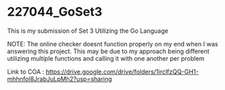 # 227044_GoSet3

This is my submission of Set 3 Utilizing the Go Language

NOTE: The online checker doesnt function properly on my end when I was answering this project. This may be due to my approach being different utilizing multiple functions and calling it with one another per problem

Link to COA : https://drive.google.com/drive/folders/1irclfzQQ-GH1-mhhnfol8JrabJuLpMh2?usp=sharing
